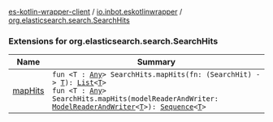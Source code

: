 [es-kotlin-wrapper-client](../../index.md) / [io.inbot.eskotlinwrapper](../index.md) / [org.elasticsearch.search.SearchHits](./index.md)

### Extensions for org.elasticsearch.search.SearchHits

| Name | Summary |
|---|---|
| [mapHits](map-hits.md) | `fun <T : `[`Any`](https://kotlinlang.org/api/latest/jvm/stdlib/kotlin/-any/index.html)`> SearchHits.mapHits(fn: (SearchHit) -> `[`T`](map-hits.md#T)`): `[`List`](https://kotlinlang.org/api/latest/jvm/stdlib/kotlin.collections/-list/index.html)`<`[`T`](map-hits.md#T)`>`<br>`fun <T : `[`Any`](https://kotlinlang.org/api/latest/jvm/stdlib/kotlin/-any/index.html)`> SearchHits.mapHits(modelReaderAndWriter: `[`ModelReaderAndWriter`](../-model-reader-and-writer/index.md)`<`[`T`](map-hits.md#T)`>): `[`Sequence`](https://kotlinlang.org/api/latest/jvm/stdlib/kotlin.sequences/-sequence/index.html)`<`[`T`](map-hits.md#T)`>` |
